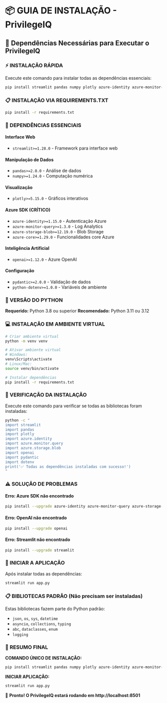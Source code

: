 # 📦 GUIA DE INSTALAÇÃO - PrivilegeIQ

## 🚀 Dependências Necessárias para Executar o PrivilegeIQ

### ⚡ INSTALAÇÃO RÁPIDA

Execute este comando para instalar todas as dependências essenciais:

```bash
pip install streamlit pandas numpy plotly azure-identity azure-monitor-query azure-storage-blob azure-core openai pydantic python-dotenv
```

### 📋 INSTALAÇÃO VIA REQUIREMENTS.TXT

```bash
pip install -r requirements.txt
```

### 🔧 DEPENDÊNCIAS ESSENCIAIS

#### **Interface Web**
- `streamlit>=1.28.0` - Framework para interface web

#### **Manipulação de Dados**
- `pandas>=2.0.0` - Análise de dados
- `numpy>=1.24.0` - Computação numérica

#### **Visualização**
- `plotly>=5.15.0` - Gráficos interativos

#### **Azure SDK (CRÍTICO)**
- `azure-identity>=1.15.0` - Autenticação Azure
- `azure-monitor-query>=1.3.0` - Log Analytics
- `azure-storage-blob>=12.19.0` - Blob Storage
- `azure-core>=1.29.0` - Funcionalidades core Azure

#### **Inteligência Artificial**
- `openai>=1.12.0` - Azure OpenAI

#### **Configuração**
- `pydantic>=2.0.0` - Validação de dados
- `python-dotenv>=1.0.0` - Variáveis de ambiente

### 🐍 VERSÃO DO PYTHON

**Requerido:** Python 3.8 ou superior
**Recomendado:** Python 3.11 ou 3.12

### 💻 INSTALAÇÃO EM AMBIENTE VIRTUAL

```bash
# Criar ambiente virtual
python -m venv venv

# Ativar ambiente virtual
# Windows:
venv\Scripts\activate
# Linux/Mac:
source venv/bin/activate

# Instalar dependências
pip install -r requirements.txt
```

### 🔧 VERIFICAÇÃO DA INSTALAÇÃO

Execute este comando para verificar se todas as bibliotecas foram instaladas:

```bash
python -c "
import streamlit
import pandas
import plotly
import azure.identity
import azure.monitor.query
import azure.storage.blob
import openai
import pydantic
import dotenv
print('✅ Todas as dependências instaladas com sucesso!')
"
```

### ⚠️ SOLUÇÃO DE PROBLEMAS

#### **Erro: Azure SDK não encontrado**
```bash
pip install --upgrade azure-identity azure-monitor-query azure-storage-blob
```

#### **Erro: OpenAI não encontrado**
```bash
pip install --upgrade openai
```

#### **Erro: Streamlit não encontrado**
```bash
pip install --upgrade streamlit
```

### 🚦 INICIAR A APLICAÇÃO

Após instalar todas as dependências:

```bash
streamlit run app.py
```

### 📋 BIBLIOTECAS PADRÃO (Não precisam ser instaladas)

Estas bibliotecas fazem parte do Python padrão:
- `json`, `os`, `sys`, `datetime`
- `asyncio`, `collections`, `typing`
- `abc`, `dataclasses`, `enum`
- `logging`

### 🎯 RESUMO FINAL

**COMANDO ÚNICO DE INSTALAÇÃO:**
```bash
pip install streamlit pandas numpy plotly azure-identity azure-monitor-query azure-storage-blob azure-core openai pydantic python-dotenv
```

**INICIAR APLICAÇÃO:**
```bash
streamlit run app.py
```

🎉 **Pronto! O PrivilegeIQ estará rodando em http://localhost:8501**